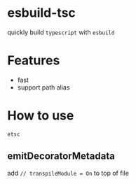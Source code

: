# esbuild-tsc

quickly build `typescript` with `esbuild`

# Features

* fast 
* support path alias

# How to use

```bash
etsc 
```


## emitDecoratorMetadata 

add `// transpileModule = On` to top of file 